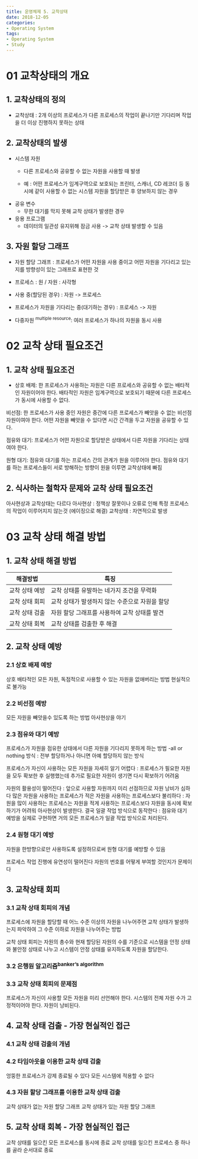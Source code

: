 ```yaml
---
title: 운영체제 5. 교착상태
date: 2018-12-05
categories:
- Operating System
tags:
- Operating System
- Study
---
```


# 01 교착상태의 개요
## 1. 교착상태의 정의
- 교착상태 : 2개 이상의 프로세스가 다른 프로세스의 작업이 끝나기만 기다리며 작업을 더 이상 진행하지 못하는 상태

## 2. 교착상태의 발생
- 시스템 자원
  - 다른 프로세스와 공유할 수 없는 자원을 사용할 때 발생

  - 예 : 어떤 프로세스가 임계구역으로 보호되는 프린터, 스캐너, CD 레코더 등 동시에 같이 사용할 수 없는 시스템 자원을 할당받은 후 양보하지 않는 경우
- 공유 변수
  - 무한 대기를 막지 못해 교착 상태가 발생한 경우
- 응용 프로그램
  - 데이터의 일관성 유지위해 잠금 사용 -> 교착 상태 발생할 수 있음

## 3. 자원 할당 그래프
- 자원 할당 그래프 : 프로세스가 어떤 자원을 사용 중이고 어떤 자원을 기다리고 있는지를 방향성이 있는 그래프로 표현한 것

- 프로세스 : 원 / 자원 : 사각형
- 사용 중(할당된 경우) : 자원 -> 프로세스
- 프로세스가 자원을 기다리는 중(대기하는 경우) : 프로세스 -> 자원

- 다중자원 <sup>multiple resource</sup>: 여러 프로세스가 하나의 자원을 동시 사용

# 02 교착 상태 필요조건
## 1. 교착 상태 필요조건
- 상호 배제: 한 프로세스가 사용하는 자원은 다른 프로세스와 공유할 수 없는 배타적인 자원이어야 한다. 배타적인 자원은 임계구역으로 보호되기 때문에 다른 프로세스가 동시에 사용할 수 없다.

비선점: 한 프로세스가 사용 중인 자원은 중간에 다른 프로세스가 빼앗을 수 없는 비선점 자원이여야 한다. 어떤 자원을 빼앗을 수 있다면 시간 간격을 두고 자원을 공유할 수 있다.

점유와 대기: 프로세스가 어떤 자원으로 할당받은 상태에서 다른 자원을 기다리는 상태여야 한다.

원형 대기: 점유와 대기를 하는 프로세스 간의 관계가 원을 이루어야 한다. 점유와 대기를 하는 프로세스들이 서로 방해하는 방향이 원을 이루면 교착상태에 빠짐

## 2. 식사하는 철학자 문제와 교착 상태 필요조건

아사현상과 교착상태는 다르다
아사현상 : 정책상 잘못이나 오류로 인해 특정 프로세스의 작업이 이루어지지 않는것 (에이징으로 해결)
교착상태 : 자연적으로 발생

# 03 교착 상태 해결 방법
## 1. 교착 상태 해결 방법
|해결방법 | 특징|
| --- | --- |
| 교착 상태 예방|교착 상태를 유발하는 네가지 조건을 무력화|
| 교착 상태 회피|교착 상태가 발생하지 않는 수준으로 자원을 할당|
| 교착 상태 검출|자원 할당 그래프를 사용하여 교착 상태를 발견|
| 교착 상태 회복|교착 상태를 검출한 후 해결|
## 2. 교착 상태 예방
### 2.1 상호 배제 예방
상호 배타적인 모든 자원, 독점적으로 사용할 수 있는 자원을 없애버리는 방법
현실적으로 불가능
### 2.2 비선점 예방
모든 자원을 빼앗을수 있도록 하는 방법
아사현상을 야기
### 2.3 점유와 대기 예방
프로세스가 자원을 점유한 상태에서 다른 자원을 기다리지 못하게 하는 방법
-all or nothing 방식 : 전부 할당하거나 아니면 아예 할당하지 않는 방식

프로세스가 자신이 사용하는 모든 자원을 자세히 알기 어렵다 : 프로세스가 필요한 자원을 모두 확보한 후 실행했는데 추가로 필요한 자원이 생기면 다시 확보하기 어려움

자원의 활용성이 떨어진다 : 앞으로 사용할 자원까지 미리 선점하므로 자원 낭비가 심하다
많은 자원을 사용하는 프로세스가 적은 자원을 사용하는 프로세스보다 불리하다 : 자원을 많이 사용하는 프로세스는 자원을 적게 사용하는 프로세스보다 자원을 동시에 확보하기가 어려워 아사현상이 발생한다.
결국 일괄 작업 방식으로 동작한다 : 점유와 대기 예방을 실제로 구현하면 거의 모든 프로세스가 일괄 작업 방식으로 처리된다.

### 2.4 원형 대기 예방
자원을 한방향으로만 사용하도록 설정하므로써 원형 대기를 예방할 수 있음

프로세스 작업 진행에 유연성이 떨어진다
자원의 번호를 어떻게 부여할 것인지가 문제이다

## 3. 교착상태 회피
### 3.1 교착 상태 회피의 개념
프로세스에 자원을 할당할 때 어느 수준 이상의 자원을 나누어주면 교착 상태가 발생하는지 파악하여 그 수준 이하로 자원을 나누어주는 방법

교착 상태 회피는 자원의 총수와 현재 할당된 자원의 수를 기준으로 시스템을 안정 상태와 불안정 상태로 나누고 시스템이 안정 상태를 유지하도록 자원을 할당한다.

### 3.2 은행원 알고리즘<sup>banker’s algorithm</sup>

### 3.3 교착 상태 회피의 문제점
프로세스가 자신이 사용할 모든 자원을 미리 선언해야 한다.
시스템의 전체 자원 수가 고정적이어야 한다.
자원이 낭비된다.

## 4. 교착 상태 검출 - 가장 현실적인 접근
### 4.1 교착 상태 검출의 개념
### 4.2 타임아웃을 이용한 교착 상태 검출
엉뚱한 프로세스가 강제 종료될 수 있다
모든 시스템에 적용할 수 없다
### 4.3 자원 할당 그래프를 이용한 교착 상태 검출
교착 상태가 없는 자원 할당 그래프
교착 상태가 있는 자원 할당 그래프
## 5. 교착 상태 회복 - 가장 현실적인 접근
교착 상태를 일으킨 모든 프로세스를 동시에 종료
교착 상태를 일으킨 프로세스 중 하나를 골라 순서대로 종료
